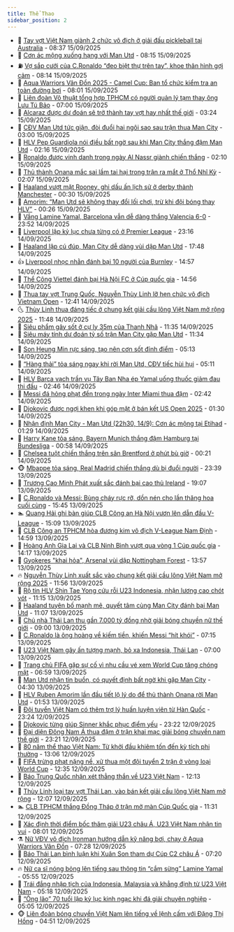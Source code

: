 ```yaml
---
title: Thể Thao
sidebar_position: 2
---
```


<!-- dantri-the-thao:START -->
- 🎡 [Tay vợt Việt Nam giành 2 chức vô địch ở giải đấu pickleball tại Australia](https://dantri.com.vn/the-thao/tay-vot-viet-nam-gianh-2-chuc-vo-dich-o-giai-dau-pickleball-tai-australia-20250915113230788.htm) - 08:37 15/09/2025
- 💯 [Cơn ác mộng xuống hạng với Man Utd](https://dantri.com.vn/the-thao/con-ac-mong-xuong-hang-voi-man-utd-20250915132153414.htm) - 08:15 15/09/2025
- ⛽️ [Vợ sắp cưới của C.Ronaldo “đeo biệt thự trên tay”, khoe thân hình gợi cảm](https://dantri.com.vn/the-thao/vo-sap-cuoi-cua-cronaldo-deo-biet-thu-tren-tay-khoe-than-hinh-goi-cam-20250915151442849.htm) - 08:14 15/09/2025
- 💃 [Aqua Warriors Vân Đồn 2025 - Camel Cup: Ban tổ chức kiểm tra an toàn đường bơi](https://dantri.com.vn/the-thao/aqua-warriors-van-don-2025-camel-cup-ban-to-chuc-kiem-tra-an-toan-duong-boi-20250915145706372.htm) - 08:01 15/09/2025
- 🌈 [Liên đoàn Võ thuật tổng hợp TPHCM có người quản lý tạm thay ông Lưu Tú Bảo](https://dantri.com.vn/the-thao/lien-doan-vo-thuat-tong-hop-tphcm-co-nguoi-quan-ly-tam-thay-ong-luu-tu-bao-20250915122130967.htm) - 07:00 15/09/2025
- 🦅 [Alcaraz được dự đoán sẽ trở thành tay vợt hay nhất thế giới](https://dantri.com.vn/the-thao/alcaraz-duoc-du-doan-se-tro-thanh-tay-vot-hay-nhat-the-gioi-20250915102258929.htm) - 03:24 15/09/2025
- 🌝 [CĐV Man Utd tức giận, đòi đuổi hai ngôi sao sau trận thua Man City](https://dantri.com.vn/the-thao/cdv-man-utd-tuc-gian-doi-duoi-hai-ngoi-sao-sau-tran-thua-man-city-20250915095841350.htm) - 03:00 15/09/2025
- 🚀 [HLV Pep Guardiola nói điều bất ngờ sau khi Man City thắng đậm Man Utd](https://dantri.com.vn/the-thao/hlv-pep-guardiola-noi-dieu-bat-ngo-sau-khi-man-city-thang-dam-man-utd-20250915080413514.htm) - 02:16 15/09/2025
- 🎉 [Ronaldo được vinh danh trong ngày Al Nassr giành chiến thắng](https://dantri.com.vn/the-thao/ronaldo-duoc-vinh-danh-trong-ngay-al-nassr-gianh-chien-thang-20250915082902941.htm) - 02:10 15/09/2025
- 📝 [Thủ thành Onana mắc sai lầm tai hại trong trận ra mắt ở Thổ Nhĩ Kỳ](https://dantri.com.vn/the-thao/thu-thanh-onana-mac-sai-lam-tai-hai-trong-tran-ra-mat-o-tho-nhi-ky-20250915073623814.htm) - 02:07 15/09/2025
- 🦄 [Haaland vượt mặt Rooney, ghi dấu ấn lịch sử ở derby thành Manchester](https://dantri.com.vn/the-thao/haaland-vuot-mat-rooney-ghi-dau-an-lich-su-o-derby-thanh-manchester-20250915065350519.htm) - 00:30 15/09/2025
- 🎉 [Amorim: “Man Utd sẽ không thay đổi lối chơi, trừ khi đội bóng thay HLV”](https://dantri.com.vn/the-thao/amorim-man-utd-se-khong-thay-doi-loi-choi-tru-khi-doi-bong-thay-hlv-20250915071756976.htm) - 00:26 15/09/2025
- 💼 [Vắng Lamine Yamal, Barcelona vẫn dễ dàng thắng Valencia 6-0](https://dantri.com.vn/the-thao/vang-lamine-yamal-barcelona-van-de-dang-thang-valencia-6-0-20250915064856019.htm) - 23:52 14/09/2025
- 🤡 [Liverpool lập kỷ lục chưa từng có ở Premier League](https://dantri.com.vn/the-thao/liverpool-lap-ky-luc-chua-tung-co-o-premier-league-20250915002151179.htm) - 23:16 14/09/2025
- 🦆 [Haaland lập cú đúp, Man City dễ dàng vùi dập Man Utd](https://dantri.com.vn/the-thao/haaland-lap-cu-dup-man-city-de-dang-vui-dap-man-utd-20250914221554236.htm) - 17:48 14/09/2025
- 👍 [Liverpool nhọc nhằn đánh bại 10 người của Burnley](https://dantri.com.vn/the-thao/liverpool-nhoc-nhan-danh-bai-10-nguoi-cua-burnley-20250914215238153.htm) - 14:57 14/09/2025
- 💼 [Thể Công Viettel đánh bại Hà Nội FC ở Cúp quốc gia](https://dantri.com.vn/the-thao/the-cong-viettel-danh-bai-ha-noi-fc-o-cup-quoc-gia-20250914222120793.htm) - 14:56 14/09/2025
- 🦒 [Thua tay vợt Trung Quốc, Nguyễn Thùy Linh lỡ hẹn chức vô địch Vietnam Open](https://dantri.com.vn/the-thao/thua-tay-vot-trung-quoc-nguyen-thuy-linh-lo-hen-chuc-vo-dich-vietnam-open-20250914191419658.htm) - 12:41 14/09/2025
- 🌜 [Thùy Linh thua đáng tiếc ở chung kết giải cầu lông Việt Nam mở rộng 2025](https://dantri.com.vn/the-thao/thuy-linh-thua-dang-tiec-o-chung-ket-giai-cau-long-viet-nam-mo-rong-2025-20250914184149325.htm) - 11:48 14/09/2025
- 🦆 [Siêu phẩm gây sốt ở cự ly 35m của Thanh Nhã](https://dantri.com.vn/the-thao/sieu-pham-gay-sot-o-cu-ly-35m-cua-thanh-nha-20250914181652421.htm) - 11:35 14/09/2025
- 💪 [Siêu máy tính dự đoán tỷ số trận Man City gặp Man Utd](https://dantri.com.vn/the-thao/sieu-may-tinh-du-doan-ty-so-tran-man-city-gap-man-utd-20250914183427035.htm) - 11:34 14/09/2025
- 🧠 [Son Heung Min rực sáng, tạo nên cơn sốt đỉnh điểm](https://dantri.com.vn/the-thao/son-heung-min-ruc-sang-tao-nen-con-sot-dinh-diem-20250914110331430.htm) - 05:13 14/09/2025
- 🦄 [“Hàng thải” tỏa sáng ngay khi rời Man Utd, CĐV tiếc hùi hụi](https://dantri.com.vn/the-thao/hang-thai-toa-sang-ngay-khi-roi-man-utd-cdv-tiec-hui-hui-20250914121134143.htm) - 05:11 14/09/2025
- 🥸 [HLV Barca vạch trần vụ Tây Ban Nha ép Yamal uống thuốc giảm đau thi đấu](https://dantri.com.vn/the-thao/hlv-barca-vach-tran-vu-tay-ban-nha-ep-yamal-uong-thuoc-giam-dau-thi-dau-20250914091022291.htm) - 02:46 14/09/2025
- 🤠 [Messi đá hỏng phạt đền trong ngày Inter Miami thua đậm](https://dantri.com.vn/the-thao/messi-da-hong-phat-den-trong-ngay-inter-miami-thua-dam-20250914093820900.htm) - 02:42 14/09/2025
- 👺 [Djokovic được ngợi khen khi góp mặt ở bán kết US Open 2025](https://dantri.com.vn/the-thao/djokovic-duoc-ngoi-khen-khi-gop-mat-o-ban-ket-us-open-2025-20250914100505205.htm) - 01:30 14/09/2025
- 📝 [Nhận định Man City - Man Utd &lpar;22h30, 14/9&rpar;: Cơn ác mộng tại Etihad](https://dantri.com.vn/the-thao/nhan-dinh-man-city-man-utd-22h30-149-con-ac-mong-tai-etihad-20250914082900758.htm) - 01:29 14/09/2025
- 🦆 [Harry Kane tỏa sáng, Bayern Munich thắng đậm Hamburg tại Bundesliga](https://dantri.com.vn/the-thao/harry-kane-toa-sang-bayern-munich-thang-dam-hamburg-tai-bundesliga-20250914075437169.htm) - 00:58 14/09/2025
- 🥳 [Chelsea tuột chiến thắng trên sân Brentford ở phút bù giờ](https://dantri.com.vn/the-thao/chelsea-tuot-chien-thang-tren-san-brentford-o-phut-bu-gio-20250914072040828.htm) - 00:21 14/09/2025
- 🐵 [Mbappe tỏa sáng, Real Madrid chiến thắng dù bị đuổi người](https://dantri.com.vn/the-thao/mbappe-toa-sang-real-madrid-chien-thang-du-bi-duoi-nguoi-20250914063906292.htm) - 23:39 13/09/2025
- 🤩 [Trương Cao Minh Phát xuất sắc đánh bại cao thủ Ireland](https://dantri.com.vn/the-thao/truong-cao-minh-phat-xuat-sac-danh-bai-cao-thu-ireland-20250914070836276.htm) - 19:07 13/09/2025
- 🤠 [C.Ronaldo và Messi: Bùng cháy rực rỡ, dồn nén cho lần thăng hoa cuối cùng](https://dantri.com.vn/the-thao/cronaldo-va-messi-bung-chay-ruc-ro-don-nen-cho-lan-thang-hoa-cuoi-cung-20250913021632965.htm) - 15:45 13/09/2025
- 🏊 [Quang Hải ghi bàn giúp CLB Công an Hà Nội vươn lên dẫn đầu V-League](https://dantri.com.vn/the-thao/quang-hai-ghi-ban-giup-clb-cong-an-ha-noi-vuon-len-dan-dau-v-league-20250913220410202.htm) - 15:09 13/09/2025
- 🗽 [CLB Công an TPHCM hòa đương kim vô địch V-League Nam Định](https://dantri.com.vn/the-thao/clb-cong-an-tphcm-hoa-duong-kim-vo-dich-v-league-nam-dinh-20250913215611374.htm) - 14:59 13/09/2025
- 🚀 [Hoàng Anh Gia Lai và CLB Ninh Bình vượt qua vòng 1 Cúp quốc gia](https://dantri.com.vn/the-thao/hoang-anh-gia-lai-va-clb-ninh-binh-vuot-qua-vong-1-cup-quoc-gia-20250913211217286.htm) - 14:17 13/09/2025
- 🎉 [Gyokeres &quot;khai hỏa&quot;, Arsenal vùi dập Nottingham Forest](https://dantri.com.vn/the-thao/gyokeres-khai-hoa-arsenal-vui-dap-nottingham-forest-20250913205645656.htm) - 13:57 13/09/2025
- 🔥 [Nguyễn Thùy Linh xuất sắc vào chung kết giải cầu lông Việt Nam mở rộng 2025](https://dantri.com.vn/the-thao/nguyen-thuy-linh-xuat-sac-vao-chung-ket-giai-cau-long-viet-nam-mo-rong-2025-20250913184841574.htm) - 11:56 13/09/2025
- 🎉 [Rộ tin HLV Shin Tae Yong cứu rỗi U23 Indonesia, nhận lương cao chót vót](https://dantri.com.vn/the-thao/ro-tin-hlv-shin-tae-yong-cuu-roi-u23-indonesia-nhan-luong-cao-chot-vot-20250913171526036.htm) - 11:15 13/09/2025
- 🎡 [Haaland tuyên bố mạnh mẽ, quyết tâm cùng Man City đánh bại Man Utd](https://dantri.com.vn/the-thao/haaland-tuyen-bo-manh-me-quyet-tam-cung-man-city-danh-bai-man-utd-20250913163433609.htm) - 11:07 13/09/2025
- 🐻 [Chủ nhà Thái Lan thu gần 7.000 tỷ đồng nhờ giải bóng chuyền nữ thế giới](https://dantri.com.vn/the-thao/chu-nha-thai-lan-thu-gan-7000-ty-dong-nho-giai-bong-chuyen-nu-the-gioi-20250913110645796.htm) - 09:00 13/09/2025
- 🌊 [C.Ronaldo là ông hoàng về kiếm tiền, khiến Messi “hít khói”](https://dantri.com.vn/the-thao/cronaldo-la-ong-hoang-ve-kiem-tien-khien-messi-hit-khoi-20250913141522464.htm) - 07:15 13/09/2025
- 💃 [U23 Việt Nam gây ấn tượng mạnh, bỏ xa Indonesia, Thái Lan](https://dantri.com.vn/the-thao/u23-viet-nam-gay-an-tuong-manh-bo-xa-indonesia-thai-lan-20250913134414804.htm) - 07:00 13/09/2025
- 🤔 [Trang chủ FIFA gặp sự cố vì nhu cầu vé xem World Cup tăng chóng mặt](https://dantri.com.vn/the-thao/trang-chu-fifa-gap-su-co-vi-nhu-cau-ve-xem-world-cup-tang-chong-mat-20250913100742037.htm) - 06:59 13/09/2025
- 🤭 [Man Utd nhận tin buồn, có quyết định bất ngờ khi gặp Man City](https://dantri.com.vn/the-thao/man-utd-nhan-tin-buon-co-quyet-dinh-bat-ngo-khi-gap-man-city-20250913110935290.htm) - 04:30 13/09/2025
- 👹 [HLV Ruben Amorim lần đầu tiết lộ lý do để thủ thành Onana rời Man Utd](https://dantri.com.vn/the-thao/hlv-ruben-amorim-lan-dau-tiet-lo-ly-do-de-thu-thanh-onana-roi-man-utd-20250913081714773.htm) - 01:53 13/09/2025
- 🗽 [Đội tuyển Việt Nam có thêm trợ lý huấn luyện viên từ Hàn Quốc](https://dantri.com.vn/the-thao/doi-tuyen-viet-nam-co-them-tro-ly-huan-luyen-vien-tu-han-quoc-20250912235155191.htm) - 23:24 12/09/2025
- 🥳 [Djokovic từng giúp Sinner khắc phục điểm yếu](https://dantri.com.vn/the-thao/djokovic-tung-giup-sinner-khac-phuc-diem-yeu-20250913065821913.htm) - 23:22 12/09/2025
- 💃 [Đại diện Đông Nam Á thua đậm ở trận khai mạc giải bóng chuyền nam thế giới](https://dantri.com.vn/the-thao/dai-dien-dong-nam-a-thua-dam-o-tran-khai-mac-giai-bong-chuyen-nam-the-gioi-20250913010136408.htm) - 23:21 12/09/2025
- 🧰 [80 năm thể thao Việt Nam: Từ khởi đầu khiêm tốn đến kỳ tích phi thường](https://dantri.com.vn/the-thao/80-nam-the-thao-viet-nam-tu-khoi-dau-khiem-ton-den-ky-tich-phi-thuong-20250912185802128.htm) - 13:06 12/09/2025
- 💪 [FIFA trừng phạt nặng nề, xử thua một đội tuyển 2 trận ở vòng loại World Cup](https://dantri.com.vn/the-thao/fifa-trung-phat-nang-ne-xu-thua-mot-doi-tuyen-2-tran-o-vong-loai-world-cup-20250912193513035.htm) - 12:35 12/09/2025
- 🚀 [Báo Trung Quốc nhận xét thẳng thắn về U23 Việt Nam](https://dantri.com.vn/the-thao/bao-trung-quoc-nhan-xet-thang-than-ve-u23-viet-nam-20250912190159242.htm) - 12:13 12/09/2025
- 🤠 [Thùy Linh loại tay vợt Thái Lan, vào bán kết giải cầu lông Việt Nam mở rộng](https://dantri.com.vn/the-thao/thuy-linh-loai-tay-vot-thai-lan-vao-ban-ket-giai-cau-long-viet-nam-mo-rong-20250912185833027.htm) - 12:07 12/09/2025
- 🏊 [CLB TPHCM thắng Đồng Tháp ở trận mở màn Cúp Quốc gia](https://dantri.com.vn/the-thao/clb-tphcm-thang-dong-thap-o-tran-mo-man-cup-quoc-gia-20250912182544816.htm) - 11:31 12/09/2025
- 🦄 [Xác định thời điểm bốc thăm giải U23 châu Á, U23 Việt Nam nhận tin vui](https://dantri.com.vn/the-thao/xac-dinh-thoi-diem-boc-tham-giai-u23-chau-a-u23-viet-nam-nhan-tin-vui-20250912101807449.htm) - 08:01 12/09/2025
- ⚗️ [Nữ VĐV vô địch Ironman hướng dẫn kỹ năng bơi, chạy ở Aqua Warriors Vân Đồn](https://dantri.com.vn/the-thao/nu-vdv-vo-dich-ironman-huong-dan-ky-nang-boi-chay-o-aqua-warriors-van-don-20250912125356029.htm) - 07:28 12/09/2025
- 🥷 [Báo Thái Lan bình luận khi Xuân Son tham dự Cúp C2 châu Á](https://dantri.com.vn/the-thao/bao-thai-lan-binh-luan-khi-xuan-son-tham-du-cup-c2-chau-a-20250912133018125.htm) - 07:20 12/09/2025
- 🔥 [Nữ ca sĩ nóng bỏng lên tiếng sau thông tin “cắm sừng” Lamine Yamal](https://dantri.com.vn/the-thao/nu-ca-si-nong-bong-len-tieng-sau-thong-tin-cam-sung-lamine-yamal-20250912125503218.htm) - 05:55 12/09/2025
- 🦅 [Trái đắng nhập tịch của Indonesia, Malaysia và khẳng định từ U23 Việt Nam](https://dantri.com.vn/the-thao/trai-dang-nhap-tich-cua-indonesia-malaysia-va-khang-dinh-tu-u23-viet-nam-20250912015504015.htm) - 05:18 12/09/2025
- 🌝 [“Ông lão” 70 tuổi lập kỷ lục kinh ngạc khi đá giải chuyên nghiệp](https://dantri.com.vn/the-thao/ong-lao-70-tuoi-lap-ky-luc-kinh-ngac-khi-da-giai-chuyen-nghiep-20250912120516064.htm) - 05:05 12/09/2025
- 🐵 [Liên đoàn bóng chuyền Việt Nam lên tiếng về lệnh cấm với Đặng Thị Hồng](https://dantri.com.vn/the-thao/lien-doan-bong-chuyen-viet-nam-len-tieng-ve-lenh-cam-voi-dang-thi-hong-20250912115059329.htm) - 04:51 12/09/2025<!-- dantri-the-thao:END -->
